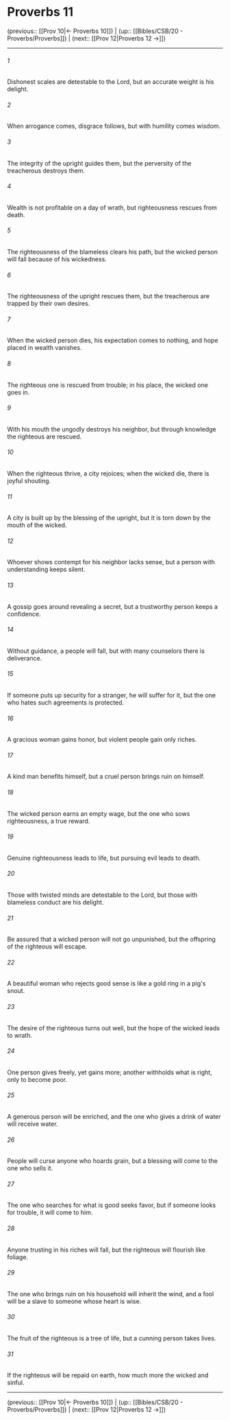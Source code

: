 # Proverbs 11

(previous:: [[Prov 10|← Proverbs 10]]) | (up:: [[Bibles/CSB/20 - Proverbs/Proverbs]]) | (next:: [[Prov 12|Proverbs 12 →]])

***


###### 1 
Dishonest scales are detestable to the Lord, but an accurate weight is his delight. 

###### 2 
When arrogance comes, disgrace follows, but with humility comes wisdom. 

###### 3 
The integrity of the upright guides them, but the perversity of the treacherous destroys them. 

###### 4 
Wealth is not profitable on a day of wrath, but righteousness rescues from death. 

###### 5 
The righteousness of the blameless clears his path, but the wicked person will fall because of his wickedness. 

###### 6 
The righteousness of the upright rescues them, but the treacherous are trapped by their own desires. 

###### 7 
When the wicked person dies, his expectation comes to nothing, and hope placed in wealth vanishes. 

###### 8 
The righteous one is rescued from trouble; in his place, the wicked one goes in. 

###### 9 
With his mouth the ungodly destroys his neighbor, but through knowledge the righteous are rescued. 

###### 10 
When the righteous thrive, a city rejoices; when the wicked die, there is joyful shouting. 

###### 11 
A city is built up by the blessing of the upright, but it is torn down by the mouth of the wicked. 

###### 12 
Whoever shows contempt for his neighbor lacks sense, but a person with understanding keeps silent. 

###### 13 
A gossip goes around revealing a secret, but a trustworthy person keeps a confidence. 

###### 14 
Without guidance, a people will fall, but with many counselors there is deliverance. 

###### 15 
If someone puts up security for a stranger, he will suffer for it, but the one who hates such agreements is protected. 

###### 16 
A gracious woman gains honor, but violent people gain only riches. 

###### 17 
A kind man benefits himself, but a cruel person brings ruin on himself. 

###### 18 
The wicked person earns an empty wage, but the one who sows righteousness, a true reward. 

###### 19 
Genuine righteousness leads to life, but pursuing evil leads to death. 

###### 20 
Those with twisted minds are detestable to the Lord, but those with blameless conduct are his delight. 

###### 21 
Be assured that a wicked person will not go unpunished, but the offspring of the righteous will escape. 

###### 22 
A beautiful woman who rejects good sense is like a gold ring in a pig's snout. 

###### 23 
The desire of the righteous turns out well, but the hope of the wicked leads to wrath. 

###### 24 
One person gives freely, yet gains more; another withholds what is right, only to become poor. 

###### 25 
A generous person will be enriched, and the one who gives a drink of water will receive water. 

###### 26 
People will curse anyone who hoards grain, but a blessing will come to the one who sells it. 

###### 27 
The one who searches for what is good seeks favor, but if someone looks for trouble, it will come to him. 

###### 28 
Anyone trusting in his riches will fall, but the righteous will flourish like foliage. 

###### 29 
The one who brings ruin on his household will inherit the wind, and a fool will be a slave to someone whose heart is wise. 

###### 30 
The fruit of the righteous is a tree of life, but a cunning person takes lives. 

###### 31 
If the righteous will be repaid on earth, how much more the wicked and sinful.

***

(previous:: [[Prov 10|← Proverbs 10]]) | (up:: [[Bibles/CSB/20 - Proverbs/Proverbs]]) | (next:: [[Prov 12|Proverbs 12 →]])
